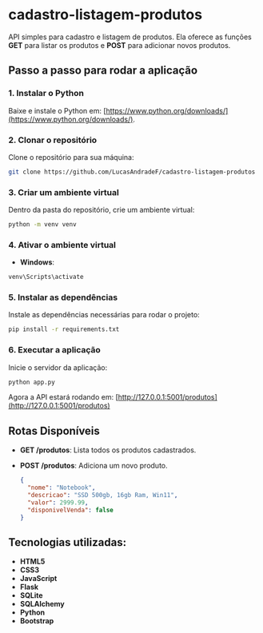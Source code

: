 # cadastro-listagem-produtos

API simples para cadastro e listagem de produtos. Ela oferece as funções **GET** para listar os produtos e **POST** para adicionar novos produtos.

## Passo a passo para rodar a aplicação

### 1. Instalar o Python

Baixe e instale o Python em: [https://www.python.org/downloads/](https://www.python.org/downloads/).

### 2. Clonar o repositório

Clone o repositório para sua máquina:

```bash
git clone https://github.com/LucasAndradeF/cadastro-listagem-produtos
```

### 3. Criar um ambiente virtual

Dentro da pasta do repositório, crie um ambiente virtual:

```bash
python -m venv venv
```

### 4. Ativar o ambiente virtual

- **Windows**:

```bash
venv\Scripts\activate
```

### 5. Instalar as dependências

Instale as dependências necessárias para rodar o projeto:

```bash
pip install -r requirements.txt
```

### 6. Executar a aplicação

Inicie o servidor da aplicação:

```bash
python app.py
```

Agora a API estará rodando em: [http://127.0.0.1:5001/produtos](http://127.0.0.1:5001/produtos)

## Rotas Disponíveis

- **GET /produtos**: Lista todos os produtos cadastrados.
- **POST /produtos**: Adiciona um novo produto.

  ```json
  {
    "nome": "Notebook",
    "descricao": "SSD 500gb, 16gb Ram, Win11",
    "valor": 2999.99,
    "disponivelVenda": false
  }
  ```

## Tecnologias utilizadas:

- **HTML5**
- **CSS3**
- **JavaScript**
- **Flask**
- **SQLite**
- **SQLAlchemy**
- **Python**
- **Bootstrap**

